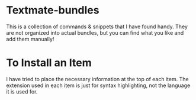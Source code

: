 # Textmate-bundles

This is a collection of commands & snippets that I have found handy. They
are not organized into actual bundles, but you can find what you like and
add them manually!

# To Install an Item

I have tried to place the necessary information at the top of each item.
The extension used in each item is just for syntax highlighting, not the
language it is used for.